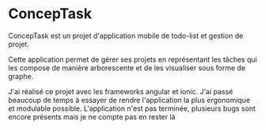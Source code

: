 # ConcepTask

ConcepTask est un projet d'application mobile de todo-list et gestion de projet. 

Cette application permet de gérer ses projets en représentant les tâches qui les compose de manière arborescente et de les visualiser sous forme de graphe.

J'ai réalisé ce projet avec les frameworks angular et ionic. J'ai passé beaucoup de temps à essayer de rendre l'application la plus ergonomique et modulable possible.
L'application n'est pas terminée, plusieurs bugs sont encore présents mais je ne compte pas en rester là
